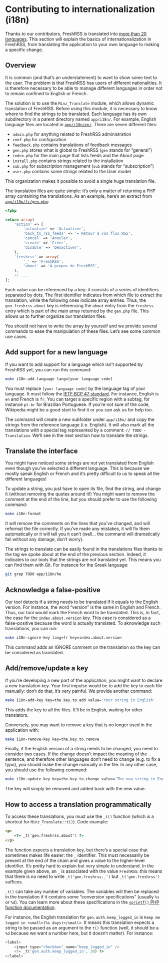 # Contributing to internationalization (i18n)

Thanks to our contributors, FreshRSS is translated into [more than 20 languages](./users/05_Configuration.md#language). This section will explain the basics of internationalization in FreshRSS, from translating the application to your own language to making a specific change.

## Overview

It is common (and that’s an understatement) to want to show some text to the user. The problem is that FreshRSS has users of different nationalities. It is therefore necessary to be able to manage different languages in order not to remain confined to English or French.

The solution is to use the `Minz_Translate` module, which allows dynamic translation of FreshRSS. Before using this module, it is necessary to know where to find the strings to be translated. Each language has its own subdirectory in a parent directory named `app/i18n/`. For example, English language files are located in [`app/i18n/en/`](/app/i18n/en/). There are seven different files:

* `admin.php` for anything related to FreshRSS administration
* `conf.php` for configuration
* `feedback.php` contains translations of feedback messages
* `gen.php` stores what is global to FreshRSS (`gen` stands for “general”)
* `index.php` for the main page that lists feeds and the About page
* `install.php` contains strings related to the installation
* `sub.php` for subscription management (`sub` stands for “subscription”)
* `user.php` contains some strings related to the User model

This organization makes it possible to avoid a single huge translation file.

The translation files are quite simple: it’s only a matter of returning a PHP array containing the translations. As an example, here’s an extract from [`app/i18n/fr/gen.php`](/app/i18n/fr/gen.php):

```php
<?php

return array(
	'action' => [
		'actualize' => 'Actualiser',
		'back_to_rss_feeds' => '← Retour à vos flux RSS',
		'cancel' => 'Annuler',
		'create' => 'Créer',
		'disable' => 'Désactiver',
	),
	'freshrss' => array(
		'_' => 'FreshRSS',
		'about' => 'À propos de FreshRSS',
	),
	// ...
];
```

Each value can be referenced by a key: it consists of a series of identifiers separated by dots. The first identifier indicates from which file to extract the translation, while the following ones indicate array entries. Thus, the `gen.freshrss.about` key is referencing the `about` entry from the `freshrss` entry which is part of the main array returned by the `gen.php` file. This allows us to further organize our translation files.

You should not have to write the array by yourself and we provide several commands to ease the manipulation of these files. Let’s see some common use cases.

## Add support for a new language

If you want to add support for a language which isn’t supported by FreshRSS yet, you can run this command:

```sh
make i18n-add-language lang=[your language code]
```

You must replace `[your language code]` by the language tag of your language. It must follow the [IETF BCP 47 standard](https://en.wikipedia.org/wiki/IETF_language_tag). For instance, English is `en` and French is `fr`. You can target a specific region with a subtag, for instance `pt-br` for Brazilian Portuguese. If you’re not sure of the code, Wikipedia might be a good start to find it or you can ask us for help too.

The command will create a new subfolder under `app/i18n/` and copy the strings from the reference language (i.e. English). It will also mark all the translations with a special tag represented by a comment: `// TODO - Translation`. We’ll see in the next section how to translate the strings.

## Translate the interface

You might have noticed some strings are not yet translated from English even though you’ve selected a different language. This is because we mostly speak English or French and it’s pretty difficult to us to speak all the different languages!

To update a string, you just have to open its file, find the string, and change it (without removing the quotes around it!) You might want to remove the comment at the end of the line, but you should prefer to use the following command:

```sh
make i18n-format
```

It will remove the comments on the lines that you’ve changed, and will reformat the file correctly. If you’ve made any mistakes, it will fix them automatically or it will tell you it can’t (well… the command will dramatically fail without any damage, don’t worry).

The strings to translate can be easily found in the translations files thanks to the tag we spoke about at the end of the previous section. Indeed, it indicates to our tools that the strings are not translated yet. This means you can find them with Git. For instance for the Greek language:

```sh
git grep TODO app/i18n/he
```

## Acknowledge a false-positive

Our tool detects if a string needs to be translated if it equals to the English version. For instance, the word “version” is the same in English and French. Thus, our tool would mark the French word to be translated. This is, in fact, the case for the `index.about.version` key. This case is considered as a false-positive because the word _is_ actually translated. To aknowledge such translations, you can run:

```sh
make i18n-ignore-key lang=fr key=index.about.version
```

This command adds an IGNORE comment on the translation so the key can be considered as translated.

## Add/remove/update a key

If you’re developing a new part of the application, you might want to declare a new translation key. Your first impulse would be to add the key to each file manually: don’t do that, it’s very painful. We provide another command:

```sh
make i18n-add-key key=the.key.to.add value='Your string in English'
```

This adds the key to all the files. It’ll be in English, waiting for other translators.

Conversely, you may want to remove a key that is no longer used in the application with:

```sh
make i18n-remove-key key=the.key.to.remove
```

Finally, if the English version of a string needs to be changed, you need to consider two cases. If the change doesn’t impact the meaning of the sentence, and therefore other languages don’t need to change (e.g. to fix a typo), you should make the change manually in the file. In any other case, you should use the following command:

```sh
make i18n-update-key key=the.key.to.change value='The new string in English'
```

The key will simply be removed and added back with the new value.

## How to access a translation programmatically

To access these translations, you must use the `_t()` function (which is a shortcut for `Minz_Translate::t()`). Code example:

```html
<p>
	<?= _t('gen.freshrss.about') ?>
</p>
```

The function expects a translation key, but there’s a special case that sometimes makes life easier: the `_` identifier. This must necessarily be present at the end of the chain and gives a value to the higher-level identifier. It’s pretty hard to explain but very simple to understand. In the example given above, an `_` is associated with the value `FreshRSS`: this means that there is no need to write `_t('gen.freshrss._')` but `_t('gen.freshrss')` suffices.

`_t()` can take any number of variables. The variables will then be replaced in the translation if it contains some “conversion specifications” (usually `%s` or `%d`). You can learn more about these specifications in the [`sprintf()` PHP function documentation](https://www.php.net/manual/function.sprintf).

For instance, the English translation for `gen.auth.keep_logged_in` is `Keep me logged in <small>(%s days)</small>`. It means this translation expects a string to be passed as an argument to the `t()` function (well, it should be a `%d` because we want a number here, but it doesn’t matter). For instance:

```php
<label>
	<input type="checkbox" name="keep_logged_in" />
	<?= _t('gen.auth.keep_logged_in', 30) ?>
</label>
```
